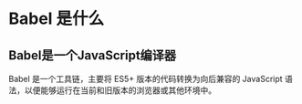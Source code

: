 # Babel 是什么

## Babel是一个JavaScript编译器

Babel 是一个工具链，主要将 ES5+ 版本的代码转换为向后兼容的 JavaScript 语法，以便能够运行在当前和旧版本的浏览器或其他环境中。